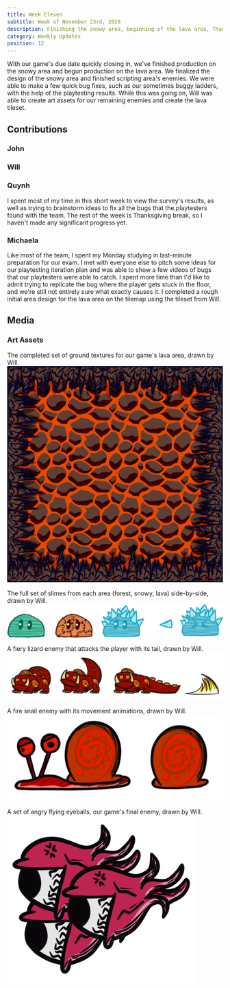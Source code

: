 ```yaml
---
title: Week Eleven
subtitle: Week of November 23rd, 2020
description: Finishing the snowy area, beginning of the lava area, Thanksgiving break
category: Weekly Updates
position: 12
---
```


With our game's due date quickly closing in, we've finished production on the snowy area and begun production on the lava area. We finalized the design of the snowy area and finished scripting area's enemies. We were able to make a few quick bug fixes, such as our sometimes buggy ladders, with the help of the playtesting results. While this was going on, Will was able to create art assets for our remaining enemies and create the lava tileset.

## Contributions

### John

### Will

### Quynh
I spent most of my time in this short week to view the survey's results, as well as trying to brainstorm ideas to fix all the bugs that the playtesters found with the team. The rest of the week is Thanksgiving break, so I haven't made any significant progress yet.
### Michaela
Like most of the team, I spent my Monday studying in last-minute preparation for our exam. I met with everyone else to pitch some ideas for our playtesting iteration plan and was able to show a few videos of bugs that our playtesters were able to catch. I spent more time than I'd like to admit trying to replicate the bug where the player gets stuck in the floor, and we're still not entirely sure what exactly causes it. I completed a rough initial area design for the lava area on the tilemap using the tileset from Will.


## Media

### Art Assets
The completed set of ground textures for our game's lava area, drawn by Will.
<img src="./media/week-11/magma-tiles.png" />

The full set of slimes from each area (forest, snowy, lava) side-by-side, drawn by Will.
<img src="./media/week-11/all-slimes.png" />

A fiery lizard enemy that attacks the player with its tail, drawn by Will.
<img src="./media/week-11/red-lizard.png" />

A fire snail enemy with its movement animations, drawn by Will.
<img src="./media/week-11/fire-snail.png" />

A set of angry flying eyeballs, our game's final enemy, drawn by Will.
<img src="./media/week-11/angry-eyes.png" />
